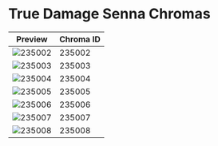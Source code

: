 # True Damage Senna Chromas

| Preview | Chroma ID |
|---------|-----------|
| ![235002](https://raw.communitydragon.org/latest/plugins/rcp-be-lol-game-data/global/default/v1/champion-chroma-images/235/235002.png) | 235002 |
| ![235003](https://raw.communitydragon.org/latest/plugins/rcp-be-lol-game-data/global/default/v1/champion-chroma-images/235/235003.png) | 235003 |
| ![235004](https://raw.communitydragon.org/latest/plugins/rcp-be-lol-game-data/global/default/v1/champion-chroma-images/235/235004.png) | 235004 |
| ![235005](https://raw.communitydragon.org/latest/plugins/rcp-be-lol-game-data/global/default/v1/champion-chroma-images/235/235005.png) | 235005 |
| ![235006](https://raw.communitydragon.org/latest/plugins/rcp-be-lol-game-data/global/default/v1/champion-chroma-images/235/235006.png) | 235006 |
| ![235007](https://raw.communitydragon.org/latest/plugins/rcp-be-lol-game-data/global/default/v1/champion-chroma-images/235/235007.png) | 235007 |
| ![235008](https://raw.communitydragon.org/latest/plugins/rcp-be-lol-game-data/global/default/v1/champion-chroma-images/235/235008.png) | 235008 |